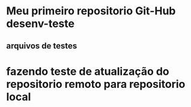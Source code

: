 # Meu primeiro repositorio Git-Hub desenv-teste
## arquivos de testes


# fazendo teste de atualização do repositorio remoto para  repositorio local
